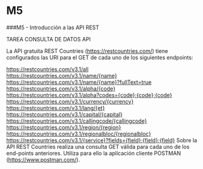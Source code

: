 # M5
###M5 - Introducción a las API REST

TAREA CONSULTA DE DATOS API

La API gratuita REST Countries (https://restcountries.com/) tiene configurados las URI para el GET de cada uno de los siguientes endpoints:

https://restcountries.com/v3.1/all
https://restcountries.com/v3.1/name/{name}
https://restcountries.com/v3.1/name/{name}?fullText=true
https://restcountries.com/v3.1/alpha/{code}
https://restcountries.com/v3.1/alpha?codes={code};{code};{code}
https://restcountries.com/v3.1/currency/{currency}
https://restcountries.com/v3.1/lang/{et}
https://restcountries.com/v3.1/capital/{capital}
https://restcountries.com/v3.1/callingcode/{callingcode}
https://restcountries.com/v3.1/region/{region}
https://restcountries.com/v3.1/regionalbloc/{regionalbloc}
https://restcountries.com/v3.1/{service}?fields={field};{field};{field}
Sobre la API REST Countries realiza una consulta GET válida para cada uno de los end-points anteriores. Utiliza para ello la aplicación cliente POSTMAN (https://www.postman.com/).
